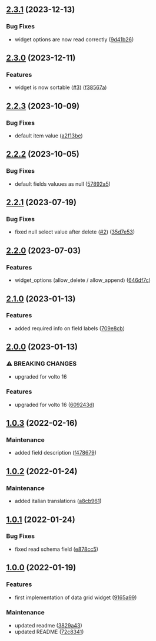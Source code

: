

## [2.3.1](https://github.com/collective/volto-data-grid-widget/compare/v2.3.0...v2.3.1) (2023-12-13)


### Bug Fixes

* widget options are now read correctly ([9d41b26](https://github.com/collective/volto-data-grid-widget/commit/9d41b268dae36de85ea1322334239997f7741934))

## [2.3.0](https://github.com/collective/volto-data-grid-widget/compare/v2.2.3...v2.3.0) (2023-12-11)


### Features

* widget is now sortable ([#3](https://github.com/collective/volto-data-grid-widget/issues/3)) ([f38567a](https://github.com/collective/volto-data-grid-widget/commit/f38567ab807f68da895bd13343391c404e8cda2c))

## [2.2.3](https://github.com/collective/volto-data-grid-widget/compare/v2.2.2...v2.2.3) (2023-10-09)


### Bug Fixes

* default item value ([a2f13be](https://github.com/collective/volto-data-grid-widget/commit/a2f13be831f152b5d88dcc6994269c162298eb78))

## [2.2.2](https://github.com/collective/volto-data-grid-widget/compare/v2.2.1...v2.2.2) (2023-10-05)


### Bug Fixes

* default fields valuues as null ([57892a5](https://github.com/collective/volto-data-grid-widget/commit/57892a52171aa7ebd830f06f6092dbf457297730))

## [2.2.1](https://github.com/collective/volto-data-grid-widget/compare/v2.2.0...v2.2.1) (2023-07-19)


### Bug Fixes

* fixed null select value after delete ([#2](https://github.com/collective/volto-data-grid-widget/issues/2)) ([35d7e53](https://github.com/collective/volto-data-grid-widget/commit/35d7e53195475659211e38318cabf69dfa6fc4ba))

## [2.2.0](https://github.com/collective/volto-data-grid-widget/compare/v2.1.0...v2.2.0) (2023-07-03)


### Features

* widget_options (allow_delete / allow_append) ([646df7c](https://github.com/collective/volto-data-grid-widget/commit/646df7c575e99dadf25562b0aaefca797306453f))

## [2.1.0](https://github.com/collective/volto-data-grid-widget/compare/v2.0.0...v2.1.0) (2023-01-13)


### Features

* added required info on field labels ([709e8cb](https://github.com/collective/volto-data-grid-widget/commit/709e8cb35be3bf3d1628027ca1c76e1818ccf4bb))

## [2.0.0](https://github.com/collective/volto-data-grid-widget/compare/1.0.3...v2.0.0) (2023-01-13)


### ⚠ BREAKING CHANGES

* upgraded for volto 16

### Features

* upgraded for volto 16 ([609243d](https://github.com/collective/volto-data-grid-widget/commit/609243dc609b0d6956b152dff43a4bd8c32d9764))

## [1.0.3](https://github.com/collective/volto-data-grid-widget/compare/1.0.2...1.0.3) (2022-02-16)


### Maintenance

* added field description ([f478679](https://github.com/collective/volto-data-grid-widget/commit/f4786798f20aac93740632464f4c40dbe8f96bad))

## [1.0.2](https://github.com/collective/volto-data-grid-widget/compare/1.0.1...1.0.2) (2022-01-24)


### Maintenance

* added italian translations ([a8cb961](https://github.com/collective/volto-data-grid-widget/commit/a8cb961a2c68c83dd6fa6e60994071db1fd3e13c))

## [1.0.1](https://github.com/collective/volto-data-grid-widget/compare/1.0.0...1.0.1) (2022-01-24)


### Bug Fixes

* fixed read schema field ([e878cc5](https://github.com/collective/volto-data-grid-widget/commit/e878cc57c2d39f224e0c052acd6ef4cd01edb1b3))

## [1.0.0](https://github.com/collective/volto-data-grid-widget/compare/9165a993b96d789ea49d2f621baa4b94258c7af1...1.0.0) (2022-01-19)


### Features

* first implementation of data grid widget ([9165a99](https://github.com/collective/volto-data-grid-widget/commit/9165a993b96d789ea49d2f621baa4b94258c7af1))


### Maintenance

* updated readme ([3829a43](https://github.com/collective/volto-data-grid-widget/commit/3829a43aee2367012cdb9467bf15b48d43542b84))
* updated README ([72c8341](https://github.com/collective/volto-data-grid-widget/commit/72c83412637f576f2b00c64f09d2be3154c21140))